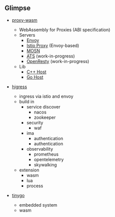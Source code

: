 ## Glimpse

- [proxy-wasm](https://github.com/proxy-wasm)
  - WebAssembly for Proxies (ABI specification)
  - Servers
    - [Envoy](https://github.com/envoyproxy/envoy)
    - [Istio Proxy](https://github.com/istio/proxy) (Envoy-based)
    - [MOSN](https://github.com/mosn/mosn)
    - [ATS](https://docs.trafficserver.apache.org/en/latest/admin-guide/plugins/wasm.en.html) (work-in-progress)
    - [OpenResty](https://github.com/api7/wasm-nginx-module) (work-in-progress)
  - Lib
    - [C++ Host](https://github.com/proxy-wasm/proxy-wasm-cpp-host)
    - [Go Host](https://github.com/mosn/proxy-wasm-go-host)

- [higress](https://higress.io/)
  - ingress via istio and envoy
  - build in
    - service discover
      - nacos
      - zookeeper
    - security
      - waf
    - ima
      - authentication
      - authentication
    - observability
      - prometheus
      - opentelemetry
      - skywalking
  - extension
    - wasm
    - lua
    - process
- [tinygo](https://tinygo.org/)
  - embedded system
  - wasm
